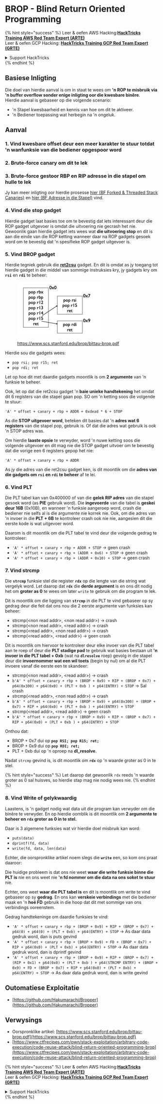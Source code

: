 # BROP - Blind Return Oriented Programming

{% hint style="success" %}
Leer & oefen AWS Hacking:<img src="../../.gitbook/assets/arte.png" alt="" data-size="line">[**HackTricks Training AWS Red Team Expert (ARTE)**](https://training.hacktricks.xyz/courses/arte)<img src="../../.gitbook/assets/arte.png" alt="" data-size="line">\
Leer & oefen GCP Hacking: <img src="../../.gitbook/assets/grte.png" alt="" data-size="line">[**HackTricks Training GCP Red Team Expert (GRTE)**<img src="../../.gitbook/assets/grte.png" alt="" data-size="line">](https://training.hacktricks.xyz/courses/grte)

<details>

<summary>Support HackTricks</summary>

* Kyk na die [**subskripsie planne**](https://github.com/sponsors/carlospolop)!
* **Sluit aan by die** 💬 [**Discord groep**](https://discord.gg/hRep4RUj7f) of die [**telegram groep**](https://t.me/peass) of **volg** ons op **Twitter** 🐦 [**@hacktricks\_live**](https://twitter.com/hacktricks\_live)**.**
* **Deel hacking truuks deur PRs in te dien na die** [**HackTricks**](https://github.com/carlospolop/hacktricks) en [**HackTricks Cloud**](https://github.com/carlospolop/hacktricks-cloud) github repos.

</details>
{% endhint %}

## Basiese Inligting

Die doel van hierdie aanval is om in staat te wees om **'n ROP te misbruik via 'n buffer overflow sonder enige inligting oor die kwesbare binêre**.\
Hierdie aanval is gebaseer op die volgende scenario:

* 'n Stapel kwesbaarheid en kennis van hoe om dit te aktiveer.
* 'n Bediener toepassing wat herbegin na 'n ongeluk.

## Aanval

### **1. Vind kwesbare offset** deur een meer karakter te stuur totdat 'n wanfunksie van die bediener opgespoor word

### **2. Brute-force canary** om dit te lek

### **3. Brute-force gestoor RBP en RIP** adresse in die stapel om hulle te lek

Jy kan meer inligting oor hierdie prosesse [hier (BF Forked & Threaded Stack Canaries)](../common-binary-protections-and-bypasses/stack-canaries/bf-forked-stack-canaries.md) en [hier (BF Adresse in die Stapel)](../common-binary-protections-and-bypasses/pie/bypassing-canary-and-pie.md) vind.

### **4. Vind die stop gadget**

Hierdie gadget laat basies toe om te bevestig dat iets interessant deur die ROP gadget uitgevoer is omdat die uitvoering nie gecrash het nie. Gewoonlik gaan hierdie gadget iets wees wat **die uitvoering stop** en dit is aan die einde van die ROP ketting wanneer daar na ROP gadgets gesoek word om te bevestig dat 'n spesifieke ROP gadget uitgevoer is.

### **5. Vind BROP gadget**

Hierdie tegniek gebruik die [**ret2csu**](ret2csu.md) gadget. En dit is omdat as jy toegang tot hierdie gadget in die middel van sommige instruksies kry, jy gadgets kry om **`rsi`** en **`rdi`** te beheer:

<figure><img src="../../.gitbook/assets/image (1) (1) (1) (1) (1).png" alt="" width="278"><figcaption><p><a href="https://www.scs.stanford.edu/brop/bittau-brop.pdf">https://www.scs.stanford.edu/brop/bittau-brop.pdf</a></p></figcaption></figure>

Hierdie sou die gadgets wees:

* `pop rsi; pop r15; ret`
* `pop rdi; ret`

Let op hoe dit met daardie gadgets moontlik is om **2 argumente** van 'n funksie te beheer.

Ook, let op dat die ret2csu gadget 'n **baie unieke handtekening** het omdat dit 6 registers van die stapel gaan pop. SO om 'n ketting soos die volgende te stuur:

`'A' * offset + canary + rbp + ADDR + 0xdead * 6 + STOP`

As die **STOP uitgevoer word**, beteken dit basies dat 'n **adres wat 6 registers** van die stapel pop, gebruik is. Of dat die adres wat gebruik is ook 'n STOP adres was.

Om hierdie **laaste opsie** te verwyder, word 'n nuwe ketting soos die volgende uitgevoer en dit mag nie die STOP gadget uitvoer om te bevestig dat die vorige een 6 registers gepop het nie:

`'A' * offset + canary + rbp + ADDR`

As jy die adres van die ret2csu gadget ken, is dit moontlik om die **adres van die gadgets om `rsi` en `rdi` te beheer** af te lei.

### 6. Vind PLT

Die PLT tabel kan van 0x400000 of van die **gelek RIP adres** van die stapel gesoek word (as **PIE** gebruik word). Die **ingevoerde** van die tabel is **geskei deur 16B** (0x10B), en wanneer 'n funksie aangeroep word, crash die bediener nie selfs al is die argumente nie korrek nie. Ook, om die adres van 'n invoer in die **PLT + 6B** te kontroleer crash ook nie nie, aangesien dit die eerste kode is wat uitgevoer word.

Daarom is dit moontlik om die PLT tabel te vind deur die volgende gedrag te kontroleer:

* `'A' * offset + canary + rbp + ADDR + STOP` -> geen crash
* `'A' * offset + canary + rbp + (ADDR + 0x6) + STOP` -> geen crash
* `'A' * offset + canary + rbp + (ADDR + 0x10) + STOP` -> geen crash

### 7. Vind strcmp

Die **`strcmp`** funksie stel die register **`rdx`** op die lengte van die string wat vergelyk word. Let daarop dat **`rdx`** die **derde argument** is en ons dit nodig het om **groter as 0** te wees om later `write` te gebruik om die program te lek.

Dit is moontlik om die ligging van **`strcmp`** in die PLT te vind gebaseer op sy gedrag deur die feit dat ons nou die 2 eerste argumente van funksies kan beheer:

* strcmp(\<non read addr>, \<non read addr>) -> crash
* strcmp(\<non read addr>, \<read addr>) -> crash
* strcmp(\<read addr>, \<non read addr>) -> crash
* strcmp(\<read addr>, \<read addr>) -> geen crash

Dit is moontlik om hiervoor te kontroleer deur elke invoer van die PLT tabel aan te roep of deur die **PLT stadige pad** te gebruik wat basies bestaan uit **'n invoer in die PLT tabel + 0xb** (wat na **`dlresolve`** roep) gevolg in die stapel deur die **invoernommer wat een wil toets** (begin by nul) om al die PLT invoere vanaf die eerste een te skandeer:

* strcmp(\<non read addr>, \<read addr>) -> crash
* `b'A' * offset + canary + rbp + (BROP + 0x9) + RIP + (BROP + 0x7) + p64(0x300) + p64(0x0) + (PLT + 0xb ) + p64(ENTRY) + STOP` -> Sal crash
* strcmp(\<read addr>, \<non read addr>) -> crash
* `b'A' * offset + canary + rbp + (BROP + 0x9) + p64(0x300) + (BROP + 0x7) + RIP + p64(0x0) + (PLT + 0xb ) + p64(ENTRY) + STOP`
* strcmp(\<read addr>, \<read addr>) -> geen crash
* `b'A' * offset + canary + rbp + (BROP + 0x9) + RIP + (BROP + 0x7) + RIP + p64(0x0) + (PLT + 0xb ) + p64(ENTRY) + STOP`

Onthou dat:

* BROP + 0x7 dui op **`pop RSI; pop R15; ret;`**
* BROP + 0x9 dui op **`pop RDI; ret;`**
* PLT + 0xb dui op 'n oproep na **dl\_resolve**.

Nadat `strcmp` gevind is, is dit moontlik om **`rdx`** op 'n waarde groter as 0 in te stel.

{% hint style="success" %}
Let daarop dat gewoonlik `rdx` reeds 'n waarde groter as 0 sal huisves, so hierdie stap mag nie nodig wees nie.
{% endhint %}

### 8. Vind Write of gelykwaardig

Laastens, is 'n gadget nodig wat data uit die program kan verwyder om die binêre te verwyder. En op hierdie oomblik is dit moontlik om **2 argumente te beheer en `rdx` groter as 0 in te stel.**

Daar is 3 algemene funksies wat vir hierdie doel misbruik kan word:

* `puts(data)`
* `dprintf(fd, data)`
* `write(fd, data, len(data)`

Echter, die oorspronklike artikel noem slegs die **`write`** een, so kom ons praat daaroor:

Die huidige probleem is dat ons nie weet **waar die write funksie binne die PLT is** nie en ons weet nie **'n fd nommer om die data na ons soket te stuur** nie.

Echter, ons weet **waar die PLT tabel is** en dit is moontlik om write te vind gebaseer op sy **gedrag**. En ons kan **verskeie verbindings** met die bediener maak en 'n **hoë FD** gebruik in die hoop dat dit met sommige van ons verbindings ooreenstem.

Gedrag handtekeninge om daardie funksies te vind:

* `'A' * offset + canary + rbp + (BROP + 0x9) + RIP + (BROP + 0x7) + p64(0) + p64(0) + (PLT + 0xb) + p64(ENTRY) + STOP` -> As daar data gedruk word, dan is puts gevind
* `'A' * offset + canary + rbp + (BROP + 0x9) + FD + (BROP + 0x7) + RIP + p64(0x0) + (PLT + 0xb) + p64(ENTRY) + STOP` -> As daar data gedruk word, dan is dprintf gevind
* `'A' * offset + canary + rbp + (BROP + 0x9) + RIP + (BROP + 0x7) + (RIP + 0x1) + p64(0x0) + (PLT + 0xb ) + p64(STRCMP ENTRY) + (BROP + 0x9) + FD + (BROP + 0x7) + RIP + p64(0x0) + (PLT + 0xb) + p64(ENTRY) + STOP` -> As daar data gedruk word, dan is write gevind

## Outomatiese Exploitatie

* [https://github.com/Hakumarachi/Bropper](https://github.com/Hakumarachi/Bropper)

## Verwysings

* Oorspronklike artikel: [https://www.scs.stanford.edu/brop/bittau-brop.pdf](https://www.scs.stanford.edu/brop/bittau-brop.pdf)
* [https://www.ctfrecipes.com/pwn/stack-exploitation/arbitrary-code-execution/code-reuse-attack/blind-return-oriented-programming-brop](https://www.ctfrecipes.com/pwn/stack-exploitation/arbitrary-code-execution/code-reuse-attack/blind-return-oriented-programming-brop)

{% hint style="success" %}
Leer & oefen AWS Hacking:<img src="../../.gitbook/assets/arte.png" alt="" data-size="line">[**HackTricks Training AWS Red Team Expert (ARTE)**](https://training.hacktricks.xyz/courses/arte)<img src="../../.gitbook/assets/arte.png" alt="" data-size="line">\
Leer & oefen GCP Hacking: <img src="../../.gitbook/assets/grte.png" alt="" data-size="line">[**HackTricks Training GCP Red Team Expert (GRTE)**<img src="../../.gitbook/assets/grte.png" alt="" data-size="line">](https://training.hacktricks.xyz/courses/grte)

<details>

<summary>Support HackTricks</summary>

* Kyk na die [**subskripsie planne**](https://github.com/sponsors/carlospolop)!
* **Sluit aan by die** 💬 [**Discord groep**](https://discord.gg/hRep4RUj7f) of die [**telegram groep**](https://t.me/peass) of **volg** ons op **Twitter** 🐦 [**@hacktricks\_live**](https://twitter.com/hacktricks\_live)**.**
* **Deel hacking truuks deur PRs in te dien na die** [**HackTricks**](https://github.com/carlospolop/hacktricks) en [**HackTricks Cloud**](https://github.com/carlospolop/hacktricks-cloud) github repos.

</details>
{% endhint %}

